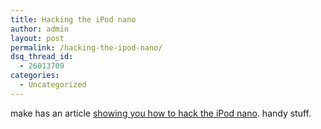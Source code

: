 ```yaml
---
title: Hacking the iPod nano
author: admin
layout: post
permalink: /hacking-the-ipod-nano/
dsq_thread_id:
  - 26013709
categories:
  - Uncategorized
---
```

make has an article [showing you how to hack the iPod nano][1]. handy stuff.

 [1]: http://www.makezine.com/blog/archive/2005/09/how_to_ipod_nan.html